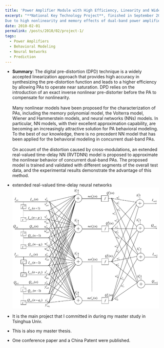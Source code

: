 ```yaml
---
title: 'Power Amplifier Module with High Efficiency, Linearity and Wide Bandwidth'
excerpt: "**National Key Technology Project**, finished in September 2012, EE, Tsinghua University <br><br>
Due to high nonlinearity and memory effects of dual-band power amplifiers, I did behavioral modeling for concurrent dual-band power amplifier and digital pre-distortion based on 2D-Real Value Time Delayed Neural Networks, achieving an 10dB improvement in model accuracy than conventional approach."
date: 2010-02-01
permalink: /posts/2010/02/project-1/
tags:
  - Power Amplifiers
  - Behavioral Modeling
  - Neural Networks
  - Prediction
---
```


* **Summary**: The digital pre-distortion (DPD) technique is a widely accepted linearization approach that provides high accuracy in synthesizing the pre-distortion function and leads to a higher efficiency by allowing PAs to operate near saturation. DPD relies on the introduction of an exact inverse nonlinear pre-distorter before the PA to compensate for nonlinearity.<br><br>
Many nonlinear models have been proposed for the characterization of PAs, including the memory polynomial model, the Volterra model, Wiener and Hammerstein models, and neural networks (NNs) models. In particular, NN models, with their excellent approximation capability, are becoming an increasingly attractive solution for PA behavioral modeling.  To the best of our knowledge, there is no precedent NN model that has been applied for the behavioral modeling in concurrent dual-band PAs.<br><br>
On account of the distortion caused by cross-modulations, an extended real-valued time-delay NN (RVTDNN) model is proposed to approximate the nonlinear behavior of concurrent dual-band PAs. The proposed model is trained and validated with different segments of the overall test data, and the experimental results demonstrate the advantage of this method.

* extended real-valued time-delay neural networks
   <img src='/images/neural networks model.png'>

* It is the main project that I committed in during my master study in Tsinghua Univ.
* This is also my master thesis.
* One conference paper and a China Patent were published.

